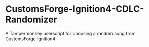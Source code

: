 # CustomsForge-Ignition4-CDLC-Randomizer
A Tampermonkey userscript for choosing a random song from CustomsForge Ignition4

